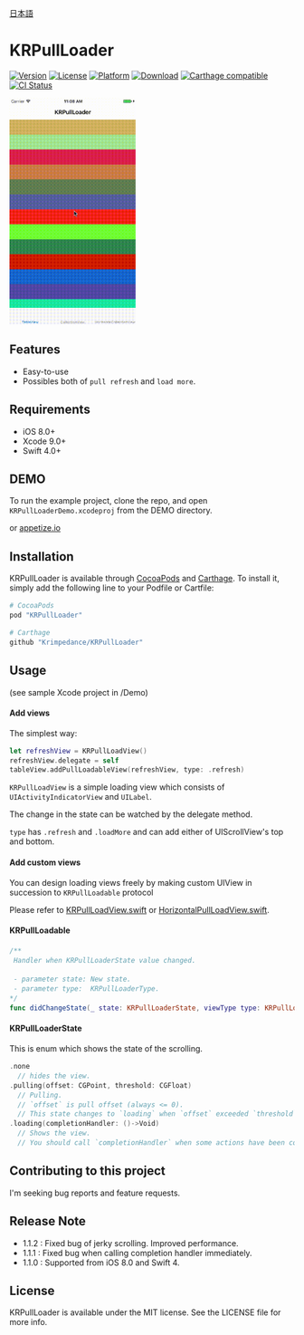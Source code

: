 [日本語](./README_Ja.md)

# KRPullLoader

[![Version](https://img.shields.io/cocoapods/v/KRPullLoader.svg?style=flat)](http://cocoapods.org/pods/KRPullLoader)
[![License](https://img.shields.io/cocoapods/l/KRPullLoader.svg?style=flat)](http://cocoapods.org/pods/KRPullLoader)
[![Platform](https://img.shields.io/cocoapods/p/KRPullLoader.svg?style=flat)](http://cocoapods.org/pods/KRPullLoader)
[![Download](https://img.shields.io/cocoapods/dt/KRPullLoader.svg?style=flat)](http://cocoapods.org/pods/KRPullLoader)
[![Carthage compatible](https://img.shields.io/badge/Carthage-compatible-4BC51D.svg?style=flat)](https://github.com/Carthage/Carthage)
[![CI Status](http://img.shields.io/travis/krimpedance/KRPullLoader.svg?style=flat)](https://travis-ci.org/krimpedance/KRPullLoader)

<img src="https://github.com/krimpedance/Resources/blob/master/KRPullLoader/demo.gif" height=400>

## Features
- Easy-to-use
- Possibles both of `pull refresh` and `load more`.

## Requirements
- iOS 8.0+
- Xcode 9.0+
- Swift 4.0+

## DEMO
To run the example project, clone the repo, and open `KRPullLoaderDemo.xcodeproj` from the DEMO directory.

or [appetize.io](https://appetize.io/app/d17hjrvt0fm9mfg2crmqbu4qx4)

## Installation
KRPullLoader is available through [CocoaPods](http://cocoapods.org) and [Carthage](https://github.com/Carthage/Carthage).
To install it, simply add the following line to your Podfile or Cartfile:

```ruby
# CocoaPods
pod "KRPullLoader"
```

```ruby
# Carthage
github "Krimpedance/KRPullLoader"
```

## Usage
(see sample Xcode project in /Demo)

#### Add views

The simplest way:

```swift
let refreshView = KRPullLoadView()
refreshView.delegate = self
tableView.addPullLoadableView(refreshView, type: .refresh)
```

`KRPullLoadView` is a simple loading view which consists of `UIActivityIndicatorView` and `UILabel`.

The change in the state can be watched by the delegate method.

`type` has `.refresh` and `.loadMore` and can add either of UIScrollView's top and bottom.

#### Add custom views

You can design loading views freely by making custom UIView in succession to `KRPullLoadable` protocol

Please refer to [KRPullLoadView.swift](./KRPullLoader/Classes/KRPullLoadView.swift) or [HorizontalPullLoadView.swift](./DEMO/KRPullLoaderDemo/HorizontalPullLoadView.swift).

#### KRPullLoadable

```swift
/**
 Handler when KRPullLoaderState value changed.

 - parameter state: New state.
 - parameter type:  KRPullLoaderType.
*/
func didChangeState(_ state: KRPullLoaderState, viewType type: KRPullLoaderType)
```

#### KRPullLoaderState

This is enum which shows the state of the scrolling.

```swift
.none
  // hides the view.
.pulling(offset: CGPoint, threshold: CGFloat)
  // Pulling.
  // `offset` is pull offset (always <= 0).
  // This state changes to `loading` when `offset` exceeded `threshold`.
.loading(completionHandler: ()->Void)
  // Shows the view.
  // You should call `completionHandler` when some actions have been completed.
```

## Contributing to this project
I'm seeking bug reports and feature requests.

## Release Note
- 1.1.2 : Fixed bug of jerky scrolling. Improved performance.
- 1.1.1 : Fixed bug when calling completion handler immediately.
- 1.1.0 : Supported from iOS 8.0 and Swift 4.

## License
KRPullLoader is available under the MIT license. See the LICENSE file for more info.
